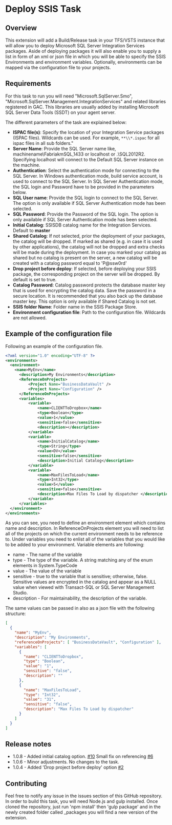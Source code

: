 # Deploy SSIS Task

## Overview

This extension will add a Build/Release task in your TFS/VSTS instance that will allow you to deploy Microsoft SQL Server Integration Services packages.
Aside of deploying packages it will also enable you to supply a list in form of an xml or json file in which you will be able to specify the SSIS Environments and environment variables. Optionally, environments can be mapped via the configuration file to your projects.

## Requirements

For this task to run you will need "Microsoft.SqlServer.Smo", "Microsoft.SqlServer.Management.IntegrationServices" and related libraries registered in GAC. This libraries are usually added by installing Microsoft SQL Server Data Tools (SSDT) on your agent server.

The different parameters of the task are explained below:

* **ISPAC file(s)**: Specify the location of your Integration Service packages (ISPAC files). Wildcards can be used. For example, `**\\*.ispac` for all ispac files in all sub folders."
* **Server Name**: Provide the SQL Server name like, machinename\\FabriakmSQL,1433 or localhost or .\\SQL2012R2. Specifying localhost will connect to the Default SQL Server instance on the machine.
* **Authentication**: Select the authentication mode for connecting to the SQL Server. In Windows authentication mode, build service account, is used to connect to the SQL Server. In SQL Server Authentication mode, the SQL login and Password have to be provided in the parameters below.
* **SQL User name**:  Provide the SQL login to connect to the SQL Server. The option is only available if SQL Server Authentication mode has been selected.
* **SQL Password**: Provide the Password of the SQL login. The option is only available if SQL Server Authentication mode has been selected.
* **Initial Catalog**: SSISDB catalog name for the Integration Services.  Default to **master**
* **Shared Catalog**: If not selected, prior the deployment of your packages, the catalog will be dropped. If marked as shared (e.g. in case it is used by other applications), the catalog will not be dropped and extra checks will be made during the deployment. In case you marked your catalog as shared but no catalog is present on the server, a new catalog will be created with a catalog password equal to 'P@ssw0rd'
* **Drop project before deploy**: If selected, before deploying your SSIS package, the corresponding project on the server will be dropped. By default is set to true.
* **Catalog Password**: Catalog password protects the database master key that is used for encrypting the catalog data. Save the password in a secure location. It is recommended that you also back up the database master key. This option is only available if Shared Catalog is not set.
* **SSIS folder Name**: Folder name in the SSIS Package Store.
* **Environment configuration file**: Path to the configuration file. Wildcards are not allowed.

## Example of the configuration file

Following an example of the configuration file.

```xml
<?xml version="1.0" encoding="UTF-8" ?>
<environments>
  <environment>
    <name>MyEnv</name>
      <description>My Environments</description>
      <ReferenceOnProjects>
          <Project Name="BusinessDataVault" />
          <Project Name="Configuration" />
      </ReferenceOnProjects>
      <variables>
          <variable>
              <name>CLIENTToDropbox</name>
              <type>Boolean</type>
              <value>1</value>
              <sensitive>false</sensitive>
              <description></description>
          </variable>
          <variable>
              <name>InitialCatalog</name>
              <type>String</type>
              <value>DV</value>
              <sensitive>false</sensitive>
              <description>Initial Catalog</description>
          </variable>
          <variable>
              <name>MaxFilesToLoad</name>
              <type>Int32</type>
              <value>5</value>
              <sensitive>false</sensitive>
              <description>Max Files To Load by dispatcher </description>
          </variable>
      </variables>
  </environment>
</environments>
```

As you can see, you need to define an environment element which contains name and description. In ReferenceOnProjects element you will need to list all of the projects on which the current environment needs to be reference to. Under variables you need to enlist all of the variables that you would like to be added to your environment. Variable elements are following:

* name - The name of the variable
* type - The type of the variable. A string matching any of the enum elements in System.TypeCode
* value - The value of the variable
* sensitive - true to the variable that is sensitive; otherwise, false. Sensitive values are encrypted in the catalog and appear as a NULL value when viewed with Transact-SQL or SQL Server Management Studio.
* description - For maintainability, the description of the variable.

The same values can be passed in also as a json file with the following structure:

```json
[
  {
    "name": "MyEnv",
    "description": "My Environments",
    "referenceOnProjects": [ "BusinessDataVault", "Configuration" ],
    "variables": [
      {
        "name": "CLIENTToDropbox",
        "type": "Boolean",
        "value": "1",
        "sensitive": "false",
        "description": ""
      },
      {
        "name": "MaxFilesToLoad",
        "type": "Int32",
        "value": "31",
        "sensitive": "false",
        "description": "Max Files To Load by dispatcher"
      }
    ]
  }
]
```

## Release notes

* 1.0.8 - Added initial catalog option. [#10](https://github.com/mmajcica/DeploySsis/pull/10) Small fix on referencing [#6](https://github.com/mmajcica/DeploySsis/issues/6)
* 1.0.6 - Minor adjustments. No changes to the task.
* 1.0.4 - Added 'Drop project before deploy' option [#2](https://github.com/mmajcica/DeploySsis/issues/2)

## Contributing

Feel free to notify any issue in the issues section of this GitHub repository. In order to build this task, you will need Node.js and gulp installed. Once cloned the repository, just run 'npm install' then 'gulp package' and in the newly created folder called _packages you will find a new version of the extension.
